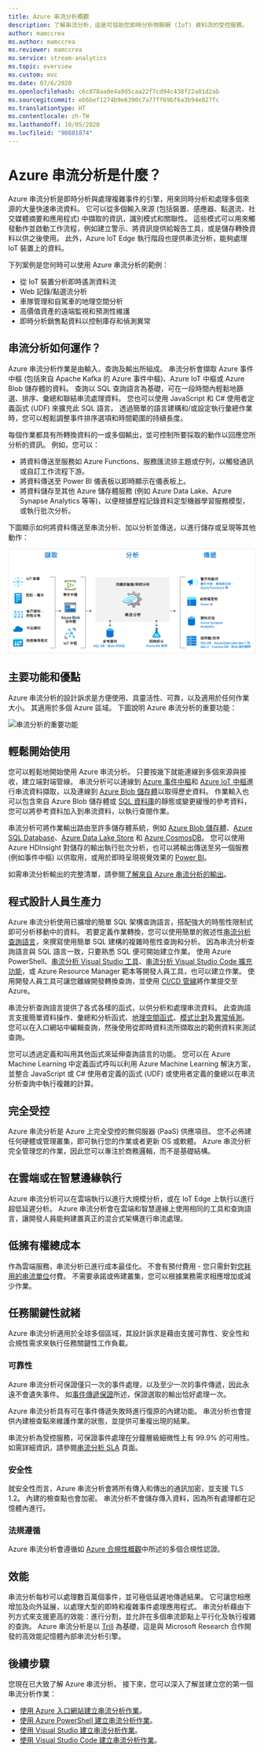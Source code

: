 ```yaml
---
title: Azure 串流分析概觀
description: 了解串流分析，這是可協助您即時分析物聯網 (IoT) 資料流的受控服務。
author: mamccrea
ms.author: mamccrea
ms.reviewer: mamccrea
ms.service: stream-analytics
ms.topic: overview
ms.custom: mvc
ms.date: 07/6/2020
ms.openlocfilehash: c6c878aa0e4a9d5caa22f7cd94c438f22a81d2ab
ms.sourcegitcommit: eb6bef1274b9e6390c7a77ff69bf6a3b94e827fc
ms.translationtype: HT
ms.contentlocale: zh-TW
ms.lasthandoff: 10/05/2020
ms.locfileid: "90881874"
---
```

# <a name="what-is-azure-stream-analytics"></a>Azure 串流分析是什麼？

Azure 串流分析是即時分析與處理複雜事件的引擎，用來同時分析和處理多個來源的大量快速串流資料。 它可以從多個輸入來源 (包括裝置、感應器、點選流、社交媒體摘要和應用程式) 中擷取的資訊，識別模式和關聯性。 這些模式可以用來觸發動作並啟動工作流程，例如建立警示、將資訊提供給報告工具，或是儲存轉換資料以供之後使用。 此外，Azure IoT Edge 執行階段也提供串流分析，能夠處理 IoT 裝置上的資料。 

下列案例是您何時可以使用 Azure 串流分析的範例：

* 從 IoT 裝置分析即時遙測資料流
* Web 記錄/點選流分析
* 車隊管理和自駕車的地理空間分析
* 高價值資產的遠端監視和預測性維護
* 即時分析銷售點資料以控制庫存和偵測異常

## <a name="how-does-stream-analytics-work"></a>串流分析如何運作？

Azure 串流分析作業是由輸入、查詢及輸出所組成。 串流分析會擷取 Azure 事件中樞 (包括來自 Apache Kafka 的 Azure 事件中樞)、Azure IoT 中樞或 Azure Blob 儲存體的資料。 查詢以 SQL 查詢語言為基礎，可在一段時間內輕鬆地篩選、排序、彙總和聯結串流處理資料。 您也可以使用 JavaScript 和 C# 使用者定義函式 (UDF) 來擴充此 SQL 語言。 透過簡單的語言建構和/或設定執行彙總作業時，您可以輕鬆調整事件排序選項和時間範圍的持續長度。

每個作業都具有所轉換資料的一或多個輸出，並可控制所要採取的動作以回應您所分析的資訊。 例如，您可以：

* 將資料傳送至服務如 Azure Functions、服務匯流排主題或佇列，以觸發通訊或自訂工作流程下游。
* 將資料傳送至 Power BI 儀表板以即時顯示在儀表板上。
* 將資料儲存至其他 Azure 儲存體服務 (例如 Azure Data Lake、Azure Synapse Analytics 等等)，以便根據歷程記錄資料定型機器學習服務模型，或執行批次分析。

下圖顯示如何將資料傳送至串流分析、加以分析並傳送，以進行儲存或呈現等其他動作：

![串流分析流程簡介](./media/stream-analytics-introduction/stream-analytics-e2e-pipeline.png)

## <a name="key-capabilities-and-benefits"></a>主要功能和優點

Azure 串流分析的設計訴求是方便使用、具靈活性、可靠，以及適用於任何作業大小。 其適用於多個 Azure 區域。 下圖說明 Azure 串流分析的重要功能：

![串流分析的重要功能](./media/stream-analytics-introduction/stream-analytics-key-capabilities.png)

## <a name="ease-of-getting-started"></a>輕鬆開始使用

您可以輕鬆地開始使用 Azure 串流分析。 只要按幾下就能連線到多個來源與接收，建立端對端管線。 串流分析可以連線到 [Azure 事件中樞](/azure/event-hubs/)和 [Azure IoT 中樞](/azure/iot-hub/)進行串流資料擷取，以及連線到 [Azure Blob 儲存體](/azure/storage/common/storage-introduction)以取得歷史資料。 作業輸入也可以包含來自 Azure Blob 儲存體或 [SQL 資料庫](stream-analytics-use-reference-data.md#azure-sql-database)的靜態或變更緩慢的參考資料，您可以將參考資料加入到串流資料，以執行查閱作業。

串流分析可將作業輸出路由至許多儲存體系統，例如 [Azure Blob 儲存體](/azure/storage/common/storage-introduction)、[Azure SQL Database](/azure/sql-database/)、[Azure Data Lake Store](/azure/data-lake-store/) 和 [Azure CosmosDB](/azure/cosmos-db/introduction)。 您可以使用 Azure HDInsight 對儲存的輸出執行批次分析，也可以將輸出傳送至另一個服務 (例如事件中樞) 以供取用，或用於即時呈現視覺效果的 [Power BI](https://docs.microsoft.com/power-bi/)。

如需串流分析輸出的完整清單，請參閱[了解來自 Azure 串流分析的輸出](stream-analytics-define-outputs.md)。

## <a name="programmer-productivity"></a>程式設計人員生產力

Azure 串流分析使用已擴增的簡單 SQL 架構查詢語言，搭配強大的時態性限制式即可分析移動中的資料。 若要定義作業轉換，您可以使用簡單的敘述性[串流分析查詢語言](https://docs.microsoft.com/stream-analytics-query/stream-analytics-query-language-reference)，來撰寫使用簡單 SQL 建構的複雜時態性查詢和分析。 因為串流分析查詢語言與 SQL 語言一致，只要熟悉 SQL 便可開始建立作業。 使用 Azure PowerShell、[串流分析 Visual Studio 工具](stream-analytics-tools-for-visual-studio-install.md)、[串流分析 Visual Studio Code 擴充功能](quick-create-visual-studio-code.md)，或 Azure Resource Manager 範本等開發人員工具，也可以建立作業。 使用開發人員工具可讓您離線開發轉換查詢，並使用 [CI/CD 管線](stream-analytics-tools-for-visual-studio-cicd.md)將作業提交至 Azure。

串流分析查詢語言提供了各式各樣的函式，以供分析和處理串流資料。 此查詢語言支援簡單資料操作、彙總和分析函式、[地理空間函式](https://docs.microsoft.com/azure/stream-analytics/stream-analytics-geospatial-functions)、[模式比對](https://docs.microsoft.com/stream-analytics-query/match-recognize-stream-analytics)及[異常偵測](https://docs.microsoft.com/azure/stream-analytics/stream-analytics-machine-learning-anomaly-detection)。 您可以在入口網站中編輯查詢，然後使用從即時資料流所擷取出的範例資料來測試查詢。

您可以透過定義和叫用其他函式來延伸查詢語言的功能。 您可以在 Azure Machine Learning 中定義函式呼叫以利用 Azure Machine Learning 解決方案，並整合 JavaScript 或 C# 使用者定義的函式 (UDF) 或使用者定義的彙總以在串流分析查詢中執行複雜的計算。

## <a name="fully-managed"></a>完全受控

Azure 串流分析是 Azure 上完全受控的無伺服器 (PaaS) 供應項目。 您不必佈建任何硬體或管理叢集，即可執行您的作業或者更新 OS 或軟體。 Azure 串流分析完全管理您的作業，因此您可以專注於商務邏輯，而不是基礎結構。

## <a name="run-in-the-cloud-or-on-the-intelligent-edge"></a>在雲端或在智慧邊緣執行

Azure 串流分析可以在雲端執行以進行大規模分析，或在 IoT Edge 上執行以進行超低延遲分析。 Azure 串流分析會在雲端和智慧邊緣上使用相同的工具和查詢語言，讓開發人員能夠建置真正的混合式架構進行串流處理。 

## <a name="low-total-cost-of-ownership"></a>低擁有權總成本

作為雲端服務，串流分析已進行成本最佳化。 不會有預付費用 - 您只需針對[您耗用的串流單位](stream-analytics-streaming-unit-consumption.md)付費。 不需要承諾或佈建叢集，您可以根據業務需求相應增加或減少作業。

## <a name="mission-critical-ready"></a>任務關鍵性就緒

Azure 串流分析適用於全球多個區域，其設計訴求是藉由支援可靠性、安全性和合規性需求來執行任務關鍵性工作負載。

### <a name="reliability"></a>可靠性

Azure 串流分析可保證僅只一次的事件處理，以及至少一次的事件傳遞，因此永遠不會遺失事件。 如[事件傳遞保證](/stream-analytics-query/event-delivery-guarantees-azure-stream-analytics)所述，保證選取的輸出恰好處理一次。

Azure 串流分析具有可在事件傳遞失敗時進行復原的內建功能。 串流分析也會提供內建檢查點來維護作業的狀態，並提供可重複出現的結果。

串流分析為受控服務，可保證事件處理在分鐘層級細微性上有 99.9% 的可用性。 如需詳細資訊，請參閱[串流分析 SLA](https://azure.microsoft.com/support/legal/sla/stream-analytics/v1_0/) 頁面。 

### <a name="security"></a>安全性

就安全性而言，Azure 串流分析會將所有傳入和傳出的通訊加密，並支援 TLS 1.2。 內建的檢查點也會加密。 串流分析不會儲存傳入資料，因為所有處理都在記憶體內進行。

### <a name="compliance"></a>法規遵循

Azure 串流分析會遵循如 [Azure 合規性概觀](https://gallery.technet.microsoft.com/Overview-of-Azure-c1be3942)中所述的多個合規性認證。 

## <a name="performance"></a>效能

串流分析每秒可以處理數百萬個事件，並可極低延遲地傳遞結果。 它可讓您相應增加及向外延展，以處理大型的即時和複雜事件處理應用程式。 串流分析藉由下列方式來支援更高的效能：進行分割，並允許在多個串流節點上平行化及執行複雜的查詢。 Azure 串流分析是以 [Trill](https://github.com/Microsoft/Trill) 為基礎，這是與 Microsoft Research 合作開發的高效能記憶體內部串流分析引擎。

## <a name="next-steps"></a>後續步驟

您現在已大致了解 Azure 串流分析。 接下來，您可以深入了解並建立您的第一個串流分析作業：

* [使用 Azure 入口網站建立串流分析作業](stream-analytics-quick-create-portal.md)。
* [使用 Azure PowerShell 建立串流分析作業](stream-analytics-quick-create-powershell.md)。
* [使用 Visual Studio 建立串流分析作業](stream-analytics-quick-create-vs.md)。
* [使用 Visual Studio Code 建立串流分析作業](quick-create-visual-studio-code.md)。
